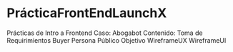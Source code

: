# PrácticaFrontEndLaunchX
Prácticas de Intro a Frontend 
Caso: Abogabot
Contenido:
Toma de Requirimientos
Buyer Persona
Público Objetivo
WireframeUX
WireframeUI

